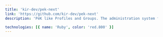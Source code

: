 ```yaml
---
title: 'kir-dev/pek-next'
link: 'https://github.com/kir-dev/pek-next'
description: 'PéK like Profiles and Groups. The administration system for Schönherz Student Hostel and SVIE'

technologies: [{ name: 'Ruby', color: 'red.800' }]
---
```

